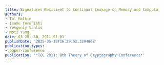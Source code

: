 ```yaml
---
title: Signatures Resilient to Continual Leakage on Memory and Computation
authors:
- Tal Malkin
- Isamu Teranishi
- Yevgeniy Vahlis
- Moti Yung
date: 03 28--30, 2011-01-01
publishDate: '2025-05-18T16:29:52.329486Z'
publication_types:
- paper-conference
publication: '*TCC 2011: 8th Theory of Cryptography Conference*'
---
```

